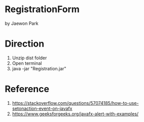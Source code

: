 # RegistrationForm
by Jaewon Park 

# Direction
1. Unzip dist folder
2. Open terminal
3. java -jar "Registration.jar"

# Reference
1. https://stackoverflow.com/questions/57074185/how-to-use-setonaction-event-on-javafx
2. https://www.geeksforgeeks.org/javafx-alert-with-examples/
